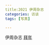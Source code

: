 ```yaml
---
title:2021 伊周杂志
categories: 访谈
tags: [写真]

---
```


伊周杂志 [拜年](https://m.weibo.cn/6597654237/4603432647002046)
